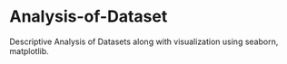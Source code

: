 # Analysis-of-Dataset
 Descriptive Analysis of Datasets along with visualization using seaborn, matplotlib.
